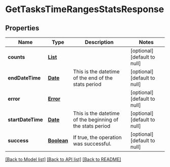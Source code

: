 # GetTasksTimeRangesStatsResponse
## Properties

Name | Type | Description | Notes
------------ | ------------- | ------------- | -------------
**counts** | [**List**](TasksTimeRangesCountsInfo.md) |  | [optional] [default to null]
**endDateTime** | [**Date**](DateTime.md) | This is the datetime of the end of the stats period | [optional] [default to null]
**error** | [**Error**](Error.md) |  | [optional] [default to null]
**startDateTime** | [**Date**](DateTime.md) | This is the datetime of the beginning of the stats period | [optional] [default to null]
**success** | [**Boolean**](boolean.md) | If true, the operation was successful. | [optional] [default to null]

[[Back to Model list]](../README.md#documentation-for-models) [[Back to API list]](../README.md#documentation-for-api-endpoints) [[Back to README]](../README.md)

